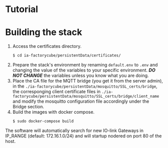 # Tutorial

# Building the stack

1. Access the certificates directory.
    ```
    $ cd ia-factorycube/persistentData/certificates/
    ```
2. Prepare the stack's environment by renaming ```default.env``` to ```.env``` and changing the value of the variables to your specific environment. ***DO NOT CHANGE*** the variables unless you know what you are doing.
3. Place the CA file for the MQTT bridge (you get it from the server admin), in the ```./ia-factorycube/persistentData/mosquitto/SSL_certs/bridge```, the corresponging client certificate files in ```./ia-factorycube/persistentData/mosquitto/SSL_certs/bridge/client_name``` and modify the mosquitto configuration file accordingly under the Bridge section.
4. Build the images with docker compose.
   ```
   $ sudo docker-compose build
   ```

The software will automatically search for new IO-link Gateways in IP_RANGE (default: 172.16.1.0/24) and will startup nodered on port 80 of the host.